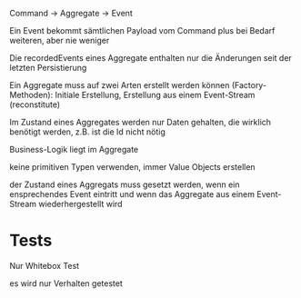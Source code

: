 Command -> Aggregate -> Event

Ein Event bekommt sämtlichen Payload vom Command plus bei Bedarf weiteren, aber nie weniger

Die recordedEvents eines Aggregate enthalten nur die Änderungen seit der letzten Persistierung

Ein Aggregate muss auf zwei Arten erstellt werden können (Factory-Methoden): Initiale Erstellung, Erstellung aus einem Event-Stream (reconstitute)

Im Zustand eines Aggregates werden nur Daten gehalten, die wirklich benötigt werden, z.B. ist die Id nicht nötig

Business-Logik liegt im Aggregate

keine primitiven Typen verwenden, immer Value Objects erstellen

der Zustand eines Aggregats muss gesetzt werden, wenn ein ensprechendes Event eintritt und wenn das Aggregate aus einem Event-Stream wiederhergestellt wird

# Tests
Nur Whitebox Test

es wird nur Verhalten getestet